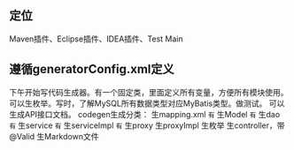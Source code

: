 ## 定位
   Maven插件、Eclipse插件、IDEA插件、Test Main
## 遵循generatorConfig.xml定义
下午开始写代码生成器。有一个固定类，里面定义所有变量，方便所有模块使用。可以生枚举。写时，了解MySQL所有数据类型对应MyBatis类型。做测试。
   可以生成API接口文档。
   codegen生成分类：
   生mapping.xml   `有`
   生Model   `有`
   生dao  `有`
   生service `有`
   生serviceImpl   `有`
   生proxy
   生proxyImpl
   生枚举
   生controller，带@Valid
   生Markdown文件


